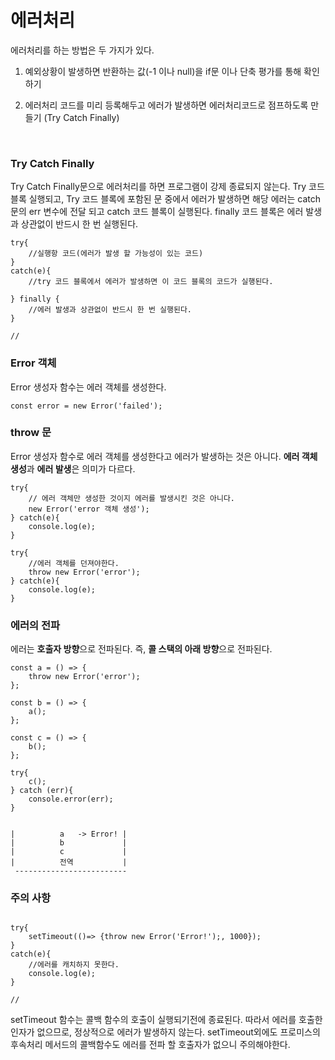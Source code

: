 # 에러처리

에러처리를 하는 방법은 두 가지가 있다. <br />

1. 예외상황이 발생하면 반환하는 값(-1 이나 null)을 if문 이나 단축 평가를 통해 확인하기

2. 에러처리 코드를 미리 등록해두고 에러가 발생하면 에러처리코드로 점프하도록 만들기 (Try Catch Finally)

<br />

### Try Catch Finally

Try Catch Finally문으로 에러처리를 하면 프로그램이 강제 종료되지 않는다.
Try 코드 블록 실행되고,
Try 코드 블록에 포함된 문 중에서 에러가 발생하면 해당 에러는 catch문의 err 변수에 전달 되고
catch 코드 블록이 실행된다. finally 코드 블록은 에러 발생과 상관없이 반드시 한 번 실행된다.

```
try{
    //실행항 코드(에러가 발생 할 가능성이 있는 코드)
}
catch(e){
    //try 코드 블록에서 에러가 발생하면 이 코드 블록의 코드가 실행된다.

} finally {
    //에러 발생과 상관없이 반드시 한 번 실행된다.
}

//
```

### Error 객체

Error 생성자 함수는 에러 객체를 생성한다.

```
const error = new Error('failed');
```

### throw 문

Error 생성자 함수로 에러 객체를 생성한다고 에러가 발생하는 것은 아니다. **에러 객체 생성**과 **에러 발생**은 의미가 다르다.

```
try{
    // 에러 객체만 생성한 것이지 에러를 발생시킨 것은 아니다.
    new Error('error 객체 생성');
} catch(e){
    console.log(e);
}
```

```
try{
    //에러 객체를 던져야한다.
    throw new Error('error');
} catch(e){
    console.log(e);
}
```

### 에러의 전파

에러는 **호출자 방향**으로 전파된다. 즉, **콜 스택의 아래 방향**으로 전파된다.

```
const a = () => {
    throw new Error('error');
};

const b = () => {
    a();
};

const c = () => {
    b();
};

try{
    c();
} catch (err){
    console.error(err);
}

```

```

|          a   -> Error! |
|          b             |
|          c             |
|          전역           |
 -------------------------
```

### 주의 사항

```

try{
    setTimeout(()=> {throw new Error('Error!');, 1000});
}
catch(e){
    //에러를 캐치하지 못한다.
    console.log(e);
}

//

```

setTimeout 함수는 콜백 함수의 호출이 실행되기전에 종료된다. 따라서 에러를 호출한 인자가 없으므로, 정상적으로 에러가 발생하지 않는다. setTimeout외에도 프로미스의 후속처리 메서드의 콜백함수도 에러를 전파 할 호출자가 없으니 주의해야한다.
